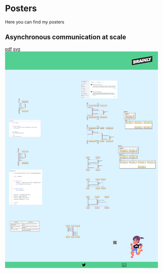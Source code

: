 # Posters

Here you can find my posters

## Asynchronous communication at scale

[pdf](EP2018/poster.pdf)
[svg](EP2018/poster.svg)
![svg](EP2018/poster.svg)
